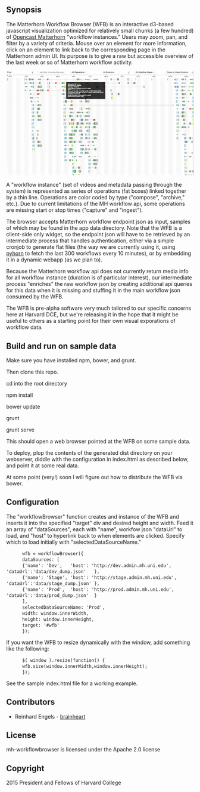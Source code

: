 ## Synopsis

The Matterhorn Workflow Browser (WFB) is an interactive d3-based
javascript visualization optimized for relatively small chunks (a few
hundred) of [Opencast Matterhorn](http://opencast.org/matterhorn/)
"workflow instances." Users may zoom, pan, and filter by a variety of
criteria. Mouse over an element for more information, click on an
element to link back to the corresponding page in the Matterhorn admin
UI. Its purpose is to give a raw but accessible overview of the last
week or so of Matterhorn workflow activity.

![Screenshot](doc/wfb.png)

A "workflow instance" (set of videos and metadata passing through the
system) is represented as series of operations (fat boxes) linked
together by a thin line. Operations are color coded by type
("compose", "archive," etc.). Due to current limitations of the MH
workflow api, some operations are missing start or stop times
("capture" and "ingest").

The browser accepts Matterhorn workflow endpoint json as input,
samples of which may be found in the app data directory. Note that the
WFB is a client-side only widget, so the endpoint json will have to be
retrieved by an intermediate process that handles authentication,
either via a simple cronjob to generate flat files (the way we are
currently using it, using
[pyhorn](https://github.com/harvard-dce/pyhorn) to fetch the last 300
workflows every 10 minutes), or by embedding it in a dynamic webapp
(as we plan to).

Because the Matterhorn workflow api does not currently return media
info for all workflow instance (duration is of particular interest),
our intermediate process "enriches" the raw workflow json by creating
additional api queries for this data when it is missing and stuffing
it in the main workflow json consumed by the WFB.

The WFB is pre-alpha software very much tailored to our specific
concerns here at Harvard DCE, but we're releasing it in the hope that
it might be useful to others as a starting point for their own visual
exporations of workflow data.

## Build and run on sample data

Make sure you have installed npm, bower, and grunt.

Then clone this repo.

cd into the root directory

npm install

bower update

grunt 

grunt serve

This should open a web browser pointed at the WFB on some sample data.

To deploy, plop the contents of the generated dist directory on your
webserver, diddle with the configuration in index.html as described
below, and point it at some real data.

At some point (very!) soon I will figure out how to distribute the WFB
via bower.

## Configuration

The "workflowBrowser" function creates and instance of the WFB and
inserts it into the specified "target" div and desired height and
width. Feed it an array of "dataSources", each with "name", workfow
json "dataUrl" to load, and "host" to hyperlink back to when elements
are clicked. Specify which to load initially with "selectedDataSourceName."

```
      wfb = workflowBrowser({
      dataSources: [ 
      {'name': 'Dev',   'host': 'http://dev.admin.mh.uni.edu',   'dataUrl':'data/dev_dump.json'   },
      {'name': 'Stage', 'host': 'http://stage.admin.mh.uni.edu', 'dataUrl':'data/stage_dump.json' },
      {'name': 'Prod',  'host': 'http://prod.admin.mh.uni.edu',  'dataUrl':'data/prod_dump.json'  }
      ],
      selectedDataSourceName: 'Prod',
      width: window.innerWidth,	
      height: window.innerHeight,
      target: '#wfb'
      });

```      

If you want the WFB to resize dynamically with the window, add something like the following:

```
      $( window ).resize(function() {
      wfb.size(window.innerWidth,window.innerHeight);
      });
```

See the sample index.html file for a working example.

## Contributors

* Reinhard Engels - [brainheart](https://github.com/brainheart)

## License

mh-workflowbrowser is licensed under the Apache 2.0 license

## Copyright

2015 President and Fellows of Harvard College



